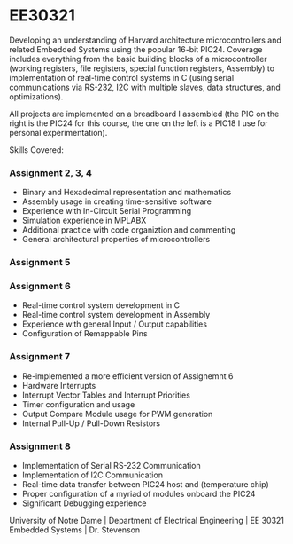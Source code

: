 # EE30321
Developing an understanding of Harvard architecture microcontrollers and related Embedded Systems using the popular 16-bit PIC24.  Coverage includes everything from the basic building blocks of a microcontroller (working registers, file registers, special function registers, Assembly) to implementation of real-time control systems in C (using serial communications via RS-232, I2C with multiple slaves, data structures, and optimizations).

All projects are implemented on a breadboard I assembled (the PIC on the right is the PIC24 for this course, the one on the left is a PIC18 I use for personal experimentation).

Skills Covered:

### Assignment 2, 3, 4

- Binary and Hexadecimal representation and mathematics
- Assembly usage in creating time-sensitive software
- Experience with In-Circuit Serial Programming
- Simulation experience in MPLABX
- Additional practice with code organiztion and commenting
- General architectural properties of microcontrollers

### Assignment 5

### Assignment 6

- Real-time control system development in C
- Real-time control system development in Assembly
- Experience with general Input / Output capabilities
- Configuration of Remappable Pins

### Assignment 7

- Re-implemented a more efficient version of Assignemnt 6
- Hardware Interrupts
- Interrupt Vector Tables and Interrupt Priorities
- Timer configuration and usage
- Output Compare Module usage for PWM generation
- Internal Pull-Up / Pull-Down Resistors

### Assignment 8

- Implementation of Serial RS-232 Communication
- Implementation of I2C Communication
- Real-time data transfer between PIC24 host and (temperature chip)
- Proper configuration of a myriad of modules onboard the PIC24
- Significant Debugging experience





University of Notre Dame   |   Department of Electrical Engineering   |   EE 30321 Embedded Systems   |   Dr. Stevenson
